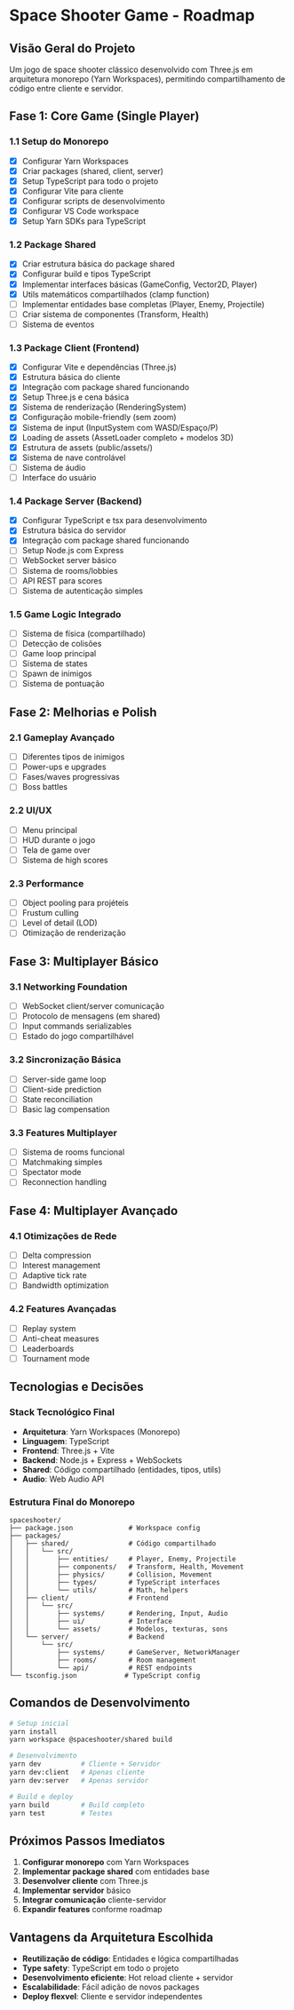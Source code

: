 # Space Shooter Game - Roadmap

## Visão Geral do Projeto
Um jogo de space shooter clássico desenvolvido com Three.js em arquitetura monorepo (Yarn Workspaces), permitindo compartilhamento de código entre cliente e servidor.

## Fase 1: Core Game (Single Player)

### 1.1 Setup do Monorepo
- [x] Configurar Yarn Workspaces
- [x] Criar packages (shared, client, server)
- [x] Setup TypeScript para todo o projeto
- [x] Configurar Vite para cliente
- [x] Configurar scripts de desenvolvimento
- [x] Configurar VS Code workspace
- [x] Setup Yarn SDKs para TypeScript

### 1.2 Package Shared
- [x] Criar estrutura básica do package shared
- [x] Configurar build e tipos TypeScript
- [x] Implementar interfaces básicas (GameConfig, Vector2D, Player)
- [x] Utils matemáticos compartilhados (clamp function)
- [ ] Implementar entidades base completas (Player, Enemy, Projectile)
- [ ] Criar sistema de componentes (Transform, Health)
- [ ] Sistema de eventos

### 1.3 Package Client (Frontend)
- [x] Configurar Vite e dependências (Three.js)
- [x] Estrutura básica do cliente
- [x] Integração com package shared funcionando
- [x] Setup Three.js e cena básica
- [x] Sistema de renderização (RenderingSystem)
- [x] Configuração mobile-friendly (sem zoom)
- [x] Sistema de input (InputSystem com WASD/Espaço/P)
- [x] Loading de assets (AssetLoader completo + modelos 3D)
- [x] Estrutura de assets (public/assets/)
- [x] Sistema de nave controlável
- [ ] Sistema de áudio
- [ ] Interface do usuário

### 1.4 Package Server (Backend)
- [x] Configurar TypeScript e tsx para desenvolvimento
- [x] Estrutura básica do servidor
- [x] Integração com package shared funcionando
- [ ] Setup Node.js com Express
- [ ] WebSocket server básico
- [ ] Sistema de rooms/lobbies
- [ ] API REST para scores
- [ ] Sistema de autenticação simples

### 1.5 Game Logic Integrado
- [ ] Sistema de física (compartilhado)
- [ ] Detecção de colisões
- [ ] Game loop principal
- [ ] Sistema de states
- [ ] Spawn de inimigos
- [ ] Sistema de pontuação

## Fase 2: Melhorias e Polish

### 2.1 Gameplay Avançado
- [ ] Diferentes tipos de inimigos
- [ ] Power-ups e upgrades
- [ ] Fases/waves progressivas
- [ ] Boss battles

### 2.2 UI/UX
- [ ] Menu principal
- [ ] HUD durante o jogo
- [ ] Tela de game over
- [ ] Sistema de high scores

### 2.3 Performance
- [ ] Object pooling para projéteis
- [ ] Frustum culling
- [ ] Level of detail (LOD)
- [ ] Otimização de renderização

## Fase 3: Multiplayer Básico

### 3.1 Networking Foundation
- [ ] WebSocket client/server comunicação
- [ ] Protocolo de mensagens (em shared)
- [ ] Input commands serializables
- [ ] Estado do jogo compartilhável

### 3.2 Sincronização Básica
- [ ] Server-side game loop
- [ ] Client-side prediction
- [ ] State reconciliation
- [ ] Basic lag compensation

### 3.3 Features Multiplayer
- [ ] Sistema de rooms funcional
- [ ] Matchmaking simples
- [ ] Spectator mode
- [ ] Reconnection handling

## Fase 4: Multiplayer Avançado

### 4.1 Otimizações de Rede
- [ ] Delta compression
- [ ] Interest management
- [ ] Adaptive tick rate
- [ ] Bandwidth optimization

### 4.2 Features Avançadas
- [ ] Replay system
- [ ] Anti-cheat measures
- [ ] Leaderboards
- [ ] Tournament mode

## Tecnologias e Decisões

### Stack Tecnológico Final
- **Arquitetura**: Yarn Workspaces (Monorepo)
- **Linguagem**: TypeScript
- **Frontend**: Three.js + Vite
- **Backend**: Node.js + Express + WebSockets
- **Shared**: Código compartilhado (entidades, tipos, utils)
- **Audio**: Web Audio API

### Estrutura Final do Monorepo
```
spaceshooter/
├── package.json              # Workspace config
├── packages/
│   ├── shared/               # Código compartilhado
│   │   └── src/
│   │       ├── entities/     # Player, Enemy, Projectile
│   │       ├── components/   # Transform, Health, Movement
│   │       ├── physics/      # Collision, Movement
│   │       ├── types/        # TypeScript interfaces
│   │       └── utils/        # Math, helpers
│   ├── client/               # Frontend
│   │   └── src/
│   │       ├── systems/      # Rendering, Input, Audio
│   │       ├── ui/           # Interface
│   │       └── assets/       # Modelos, texturas, sons
│   └── server/               # Backend
│       └── src/
│           ├── systems/      # GameServer, NetworkManager
│           ├── rooms/        # Room management
│           └── api/          # REST endpoints
└── tsconfig.json            # TypeScript config
```

## Comandos de Desenvolvimento

```bash
# Setup inicial
yarn install
yarn workspace @spaceshooter/shared build

# Desenvolvimento
yarn dev          # Cliente + Servidor
yarn dev:client   # Apenas cliente
yarn dev:server   # Apenas servidor

# Build e deploy
yarn build        # Build completo
yarn test         # Testes
```

## Próximos Passos Imediatos

1. **Configurar monorepo** com Yarn Workspaces
2. **Implementar package shared** com entidades base
3. **Desenvolver cliente** com Three.js
4. **Implementar servidor** básico
5. **Integrar comunicação** cliente-servidor
6. **Expandir features** conforme roadmap

## Vantagens da Arquitetura Escolhida

- **Reutilização de código**: Entidades e lógica compartilhadas
- **Type safety**: TypeScript em todo o projeto
- **Desenvolvimento eficiente**: Hot reload cliente + servidor
- **Escalabilidade**: Fácil adição de novos packages
- **Deploy flexvel**: Cliente e servidor independentes